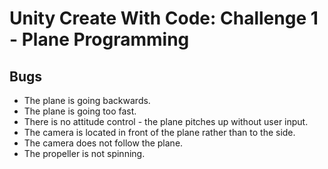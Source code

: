 # Unity Create With Code: Challenge 1 - Plane Programming

## Bugs

* The plane is going backwards.
* The plane is going too fast.
* There is no attitude control - the plane pitches up without user input.
* The camera is located in front of the plane rather than to the side.
* The camera does not follow the plane.
* The propeller is not spinning.